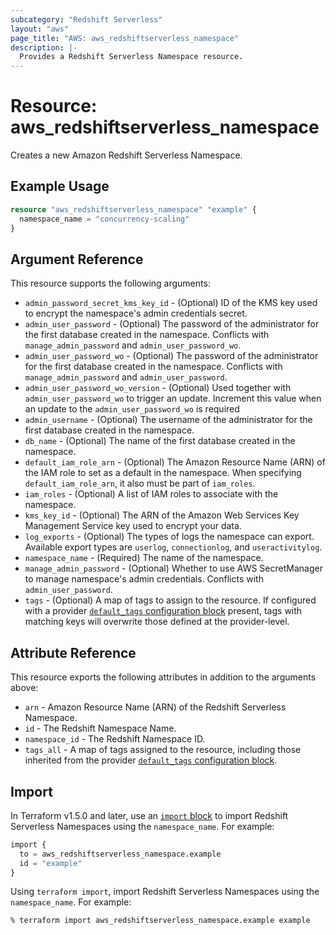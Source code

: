 ```yaml
---
subcategory: "Redshift Serverless"
layout: "aws"
page_title: "AWS: aws_redshiftserverless_namespace"
description: |-
  Provides a Redshift Serverless Namespace resource.
---
```


# Resource: aws_redshiftserverless_namespace

Creates a new Amazon Redshift Serverless Namespace.

## Example Usage

```terraform
resource "aws_redshiftserverless_namespace" "example" {
  namespace_name = "concurrency-scaling"
}
```

## Argument Reference

This resource supports the following arguments:

* `admin_password_secret_kms_key_id` - (Optional) ID of the KMS key used to encrypt the namespace's admin credentials secret.
* `admin_user_password` - (Optional) The password of the administrator for the first database created in the namespace.
  Conflicts with `manage_admin_password` and `admin_user_password_wo`.
* `admin_user_password_wo` - (Optional) The password of the administrator for the first database created in the namespace.
  Conflicts with `manage_admin_password` and `admin_user_password`.
* `admin_user_password_wo_version` - (Optional) Used together with `admin_user_password_wo` to trigger an update. Increment this value when an update to the `admin_user_password_wo` is required
* `admin_username` - (Optional) The username of the administrator for the first database created in the namespace.
* `db_name` - (Optional) The name of the first database created in the namespace.
* `default_iam_role_arn` - (Optional) The Amazon Resource Name (ARN) of the IAM role to set as a default in the namespace. When specifying `default_iam_role_arn`, it also must be part of `iam_roles`.
* `iam_roles` - (Optional) A list of IAM roles to associate with the namespace.
* `kms_key_id` - (Optional) The ARN of the Amazon Web Services Key Management Service key used to encrypt your data.
* `log_exports` - (Optional) The types of logs the namespace can export. Available export types are `userlog`, `connectionlog`, and `useractivitylog`.
* `namespace_name` - (Required) The name of the namespace.
* `manage_admin_password` - (Optional) Whether to use AWS SecretManager to manage namespace's admin credentials.
  Conflicts with `admin_user_password`.
* `tags` - (Optional) A map of tags to assign to the resource. If configured with a provider [`default_tags` configuration block](https://registry.terraform.io/providers/hashicorp/aws/latest/docs#default_tags-configuration-block) present, tags with matching keys will overwrite those defined at the provider-level.

## Attribute Reference

This resource exports the following attributes in addition to the arguments above:

* `arn` - Amazon Resource Name (ARN) of the Redshift Serverless Namespace.
* `id` - The Redshift Namespace Name.
* `namespace_id` - The Redshift Namespace ID.
* `tags_all` - A map of tags assigned to the resource, including those inherited from the provider [`default_tags` configuration block](https://registry.terraform.io/providers/hashicorp/aws/latest/docs#default_tags-configuration-block).

## Import

In Terraform v1.5.0 and later, use an [`import` block](https://developer.hashicorp.com/terraform/language/import) to import Redshift Serverless Namespaces using the `namespace_name`. For example:

```terraform
import {
  to = aws_redshiftserverless_namespace.example
  id = "example"
}
```

Using `terraform import`, import Redshift Serverless Namespaces using the `namespace_name`. For example:

```console
% terraform import aws_redshiftserverless_namespace.example example
```
